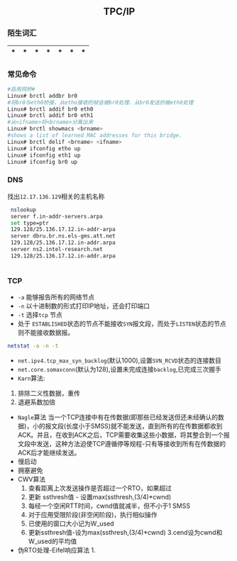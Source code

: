 ## <center>TPC/IP</center>
### 陌生词汇
 |*|*|*|*|*|*|*
 |-|-|-|-|-|-|-
### 常见命令
```sh
#启用网桥#
Linux# brctl addbr br0
#将br0与eth0桥接，从etho接收的帧会被br0处理，从br0发送的被eth0处理
Linux# brctl addif br0 eth0
Linux# brctl addif br0 eth1
#从<ifname>将<brname>分离出来
Linux# brctl showmacs <brname>
#shows a list of learned MAC addresses for this bridge.
Linux# brctl delif <brname> <ifname>
Linux# ifconfig etho up
Linux# ifconfig eth1 up
Linux# ifconfig br0 up
```
### DNS
找出`12.17.136.129`相关的主机名称
```sh
 nslookup
 server f.in-addr-servers.arpa
 set type=ptr
 129.128/25.136.17.12.in-addr-arpa
 server dbru.br.ns.els-gms.att.net
 129.128/25.136.17.12.in-addr.arpa
 server ns2.intel-research.net
 129.128/25.136.17.12.in-addr.arpa
 
```
### TCP
* `-a` 能够报告所有的网络节点
* `-n` 以十进制数的形式打印IP地址，还会打印端口
* `-t` 选择`tcp` 节点
* 处于 `ESTABLISHED`状态的节点不能接收`SYN`报文段，而处于`LISTEN`状态的节点则不能接收数据报。
```sh
netstat -a -n -t
```
* `net.ipv4.tcp_max_syn_backlog`(默认1000),设置`SVN_RCVD`状态的连接数目
* `net.core.somaxconn`(默认为128),设置未完成连接`backlog`,已完成三次握手
* `Karn`算法:
 1. 排除二义性数据，重传
 2. 退避系数加倍
* `Nagle`算法
  当一个TCP连接中有在传数据(即那些已经发送但还未经确认的数据)，小的报文段(长度小于SMSS)就不能发送，直到所有的在传数据都收到ACK。并且，在收到ACK之后，TCP需要收集这些小数据，将其整合到一个报文段中发送，这种方法迫使TCP遵循停等规程-只有等接收到所有在传数据的ACK后才能继续发送。
* 慢启动
* 拥塞避免
* CWV算法
  1. 查看距离上次发送操作是否超过一个RTO，如果超过
  2. 更新 ssthresh值 - 设置max(ssthresh,(3/4)*cwnd)
  3. 每经一个空闲RTT时间，cwnd值就减半，但不小于1 SMSS
  4. 对于应用受限阶段(非空闲阶段)，执行相似操作
    1. 已使用的窗口大小记为W_used
    2. 更新ssthresh值-设为max(ssthresh,(3/4)*cwnd)
    3.cend设为cwnd和W_used的平均值
* 伪RTO处理-Eifel响应算法
  1. 
